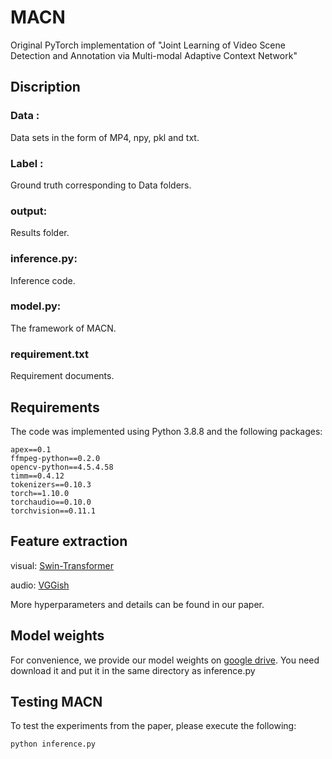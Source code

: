 # MACN
Original PyTorch implementation of "Joint Learning of Video Scene Detection and Annotation via Multi-modal Adaptive Context Network" 

## Discription
### Data : 
Data sets in the form of MP4, npy, pkl and txt.
### Label : 
Ground truth corresponding to Data folders.
### output:
Results folder.
### inference.py:
Inference code.
### model.py:
The framework of MACN.
### requirement.txt
Requirement documents.




## Requirements
The code was implemented using Python 3.8.8 and the following packages:
```
apex==0.1
ffmpeg-python==0.2.0
opencv-python==4.5.4.58
timm==0.4.12
tokenizers==0.10.3
torch==1.10.0
torchaudio==0.10.0
torchvision==0.11.1
```
## Feature extraction
visual: [Swin-Transformer](https://github.com/microsoft/Swin-Transformer)

audio: [VGGish](https://github.com/harritaylor/torchvggish)

More hyperparameters and  details can be found in our paper.

## Model weights
For convenience, we provide our model weights on [google drive](https://drive.google.com/file/d/1pXibHeL_YJeMGekJBGJQh8OELMdoi-5z/view?usp=sharing). You need download it and put it in the same directory as inference.py

## Testing MACN
To test the experiments from the paper, please execute the following:

```
python inference.py
```
